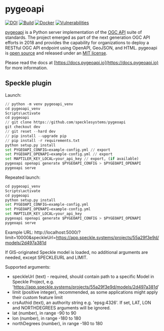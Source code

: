 # pygeoapi

[![DOI](https://zenodo.org/badge/121585259.svg)](https://zenodo.org/badge/latestdoi/121585259)
[![Build](https://github.com/geopython/pygeoapi/actions/workflows/main.yml/badge.svg)](https://github.com/geopython/pygeoapi/actions/workflows/main.yml)
[![Docker](https://github.com/geopython/pygeoapi/actions/workflows/containers.yml/badge.svg)](https://github.com/geopython/pygeoapi/actions/workflows/containers.yml)
[![Vulnerabilities](https://github.com/geopython/pygeoapi/actions/workflows/vulnerabilities.yml/badge.svg)](https://github.com/geopython/pygeoapi/actions/workflows/vulnerabilities.yml)

[pygeoapi](https://pygeoapi.io) is a Python server implementation of the [OGC API](https://ogcapi.ogc.org) suite of standards. The project emerged as part of the next generation OGC API efforts in 2018 and provides the capability for organizations to deploy a RESTful OGC API endpoint using OpenAPI, GeoJSON, and HTML. pygeoapi is [open source](https://opensource.org/) and released under an [MIT license](https://github.com/geopython/pygeoapi/blob/master/LICENSE.md).

Please read the docs at [https://docs.pygeoapi.io](https://docs.pygeoapi.io) for more information.

## Speckle plugin

Launch:
```python
// python -m venv pygeoapi_venv
cd pygeoapi_venv
Scripts\activate
cd pygeoapi
// git clone https://github.com/specklesystems/pygeoapi
git checkout dev
// git reset --hard dev
// pip install --upgrade pip
// pip install -r requirements.txt
python setup.py install
set PYGEOAPI_CONFIG=example-config.yml // export
set PYGEOAPI_OPENAPI=example-config.yml // export
set MAPTILER_KEY_LOCAL=your_api_key // export, (if available)
pygeoapi openapi generate $PYGEOAPI_CONFIG > $PYGEOAPI_OPENAPI
pygeoapi serve
```

Repeated launch:
```python
cd pygeoapi_venv
Scripts\activate
cd pygeoapi
python setup.py install
set PYGEOAPI_CONFIG=example-config.yml
set PYGEOAPI_OPENAPI=example-config.yml
set MAPTILER_KEY_LOCAL=your_api_key
pygeoapi openapi generate $PYGEOAPI_CONFIG > $PYGEOAPI_OPENAPI
pygeoapi serve

```

Example URL:
http://localhost:5000/?limit=10000&speckleUrl=https://app.speckle.systems/projects/55a29f3e9d/models/2d497a381d

If GIS-originated Speckle model is loaded, no additional arguments are needed, except SPECKLEURL and LIMIT. 

Supported arguments:
 - speckleUrl (text) - required, should contain path to a specific Model in Speckle Project, e.g. 'https://app.speckle.systems/projects/55a29f3e9d/models/2d497a381d'
 - limit (positive integer), recommended, as some applications might apply their custom feature limit
 - crsAuthid (text), an authority string e.g. 'epsg:4326'. If set, LAT, LON and NORTHDEGREES arguments will be ignored.
 - lat (number), in range -90 to 90
 - lon (number), in range -180 to 180
 - northDegrees (number), in range -180 to 180

